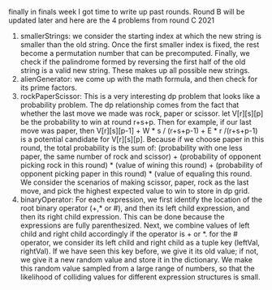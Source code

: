 finally in finals week I got time to write up past rounds. Round B will be updated later and here are the 4 problems from round C 2021 <br>
1. smallerStrings: we consider the starting index at which the new string is smaller than the old string. Once the first smaller index is fixed, the rest become a permutation number that can be precomputed. Finally, we check if the palindrome formed by reversing the first half of the old string is a valid new string. These makes up all possible new strings.  <br>
2. alienGenerator: we come up with the math formula, and then check for its prime factors. <br>
3. rockPaperScissor: This is a very interesting dp problem that looks like a probability problem. The dp relationship comes from the fact that whether the last move we made was rock, paper or scissor. let V\[r]\[s]\[p] be the probability to win at round r+s+p. Then for example, if our last move was paper, then V\[r]\[s]\[p-1] + W * s / (r+s+p-1) + E * r /(r+s+p-1) is a potential candidate for V\[r]\[s]\[p]. Because if we choose paper in this round, the total probability is the sum of: (probability with one less paper, the same number of rock and scissor) + (probability of opponent picking rock in this round) * (value of wining this round) + (probability of opponent picking paper in this round) * (value of equaling this round. We consider the scenarios of making scissor, paper, rock as the last move, and pick the highest expected value to win to store in dp grid. <br>
4. binaryOperator: For each expression, we first identify the location of the root binary operator (+,* or #), and then its left child expression, and then its right child expression. This can be done because the expressions are fully parenthesized. Next, we combine values of left child and right child accordingly if the operator is + or \*. for the # operator, we consider its left child and right child as a tuple key (leftVal, rightVal). If we have seen this key before, we give it its old value; if not, we give it a new random value and store it in the dictionary. We make this random value sampled from a large range of numbers, so that the likelihood of colliding values for different expression structures is small.

